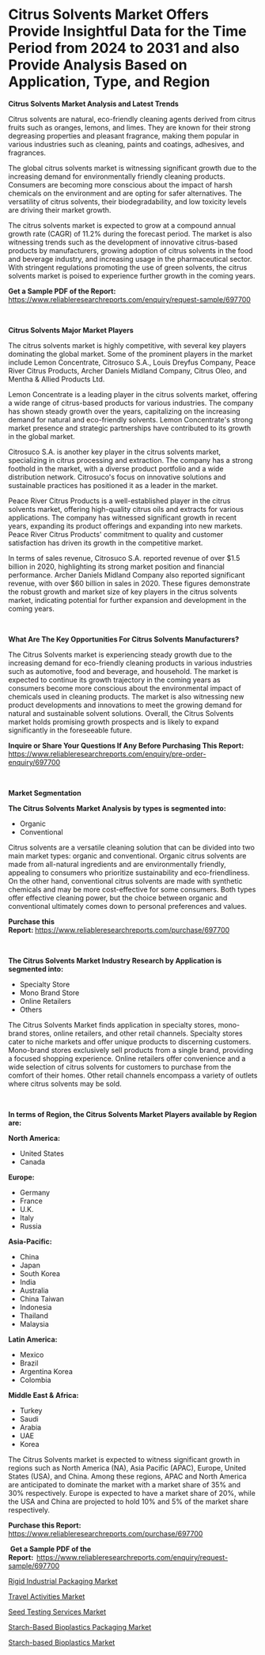 <p><h1>Citrus Solvents Market Offers Provide Insightful Data for the Time Period from 2024 to 2031 and also Provide Analysis Based on Application, Type, and Region</h1></p><p><strong>Citrus Solvents Market Analysis and Latest Trends</strong></p>
<p><p>Citrus solvents are natural, eco-friendly cleaning agents derived from citrus fruits such as oranges, lemons, and limes. They are known for their strong degreasing properties and pleasant fragrance, making them popular in various industries such as cleaning, paints and coatings, adhesives, and fragrances.</p><p>The global citrus solvents market is witnessing significant growth due to the increasing demand for environmentally friendly cleaning products. Consumers are becoming more conscious about the impact of harsh chemicals on the environment and are opting for safer alternatives. The versatility of citrus solvents, their biodegradability, and low toxicity levels are driving their market growth.</p><p>The citrus solvents market is expected to grow at a compound annual growth rate (CAGR) of 11.2% during the forecast period. The market is also witnessing trends such as the development of innovative citrus-based products by manufacturers, growing adoption of citrus solvents in the food and beverage industry, and increasing usage in the pharmaceutical sector. With stringent regulations promoting the use of green solvents, the citrus solvents market is poised to experience further growth in the coming years.</p></p>
<p><strong>Get a Sample PDF of the Report:&nbsp;</strong> <a href="https://www.reliableresearchreports.com/enquiry/request-sample/697700">https://www.reliableresearchreports.com/enquiry/request-sample/697700</a></p>
<p>&nbsp;</p>
<p><strong>Citrus Solvents Major Market Players</strong></p>
<p><p>The citrus solvents market is highly competitive, with several key players dominating the global market. Some of the prominent players in the market include Lemon Concentrate, Citrosuco S.A., Louis Dreyfus Company, Peace River Citrus Products, Archer Daniels Midland Company, Citrus Oleo, and Mentha & Allied Products Ltd.</p><p>Lemon Concentrate is a leading player in the citrus solvents market, offering a wide range of citrus-based products for various industries. The company has shown steady growth over the years, capitalizing on the increasing demand for natural and eco-friendly solvents. Lemon Concentrate's strong market presence and strategic partnerships have contributed to its growth in the global market.</p><p>Citrosuco S.A. is another key player in the citrus solvents market, specializing in citrus processing and extraction. The company has a strong foothold in the market, with a diverse product portfolio and a wide distribution network. Citrosuco's focus on innovative solutions and sustainable practices has positioned it as a leader in the market.</p><p>Peace River Citrus Products is a well-established player in the citrus solvents market, offering high-quality citrus oils and extracts for various applications. The company has witnessed significant growth in recent years, expanding its product offerings and expanding into new markets. Peace River Citrus Products' commitment to quality and customer satisfaction has driven its growth in the competitive market.</p><p>In terms of sales revenue, Citrosuco S.A. reported revenue of over $1.5 billion in 2020, highlighting its strong market position and financial performance. Archer Daniels Midland Company also reported significant revenue, with over $60 billion in sales in 2020. These figures demonstrate the robust growth and market size of key players in the citrus solvents market, indicating potential for further expansion and development in the coming years.</p></p>
<p>&nbsp;</p>
<p><strong>What Are The Key Opportunities For Citrus Solvents Manufacturers?</strong></p>
<p><p>The Citrus Solvents market is experiencing steady growth due to the increasing demand for eco-friendly cleaning products in various industries such as automotive, food and beverage, and household. The market is expected to continue its growth trajectory in the coming years as consumers become more conscious about the environmental impact of chemicals used in cleaning products. The market is also witnessing new product developments and innovations to meet the growing demand for natural and sustainable solvent solutions. Overall, the Citrus Solvents market holds promising growth prospects and is likely to expand significantly in the foreseeable future.</p></p>
<p><strong>Inquire or Share Your Questions If Any Before Purchasing This Report:</strong> <a href="https://www.reliableresearchreports.com/enquiry/pre-order-enquiry/697700">https://www.reliableresearchreports.com/enquiry/pre-order-enquiry/697700</a></p>
<p>&nbsp;</p>
<p><strong>Market Segmentation</strong></p>
<p><strong>The Citrus Solvents Market Analysis by types is segmented into:</strong></p>
<p><ul><li>Organic</li><li>Conventional</li></ul></p>
<p><p>Citrus solvents are a versatile cleaning solution that can be divided into two main market types: organic and conventional. Organic citrus solvents are made from all-natural ingredients and are environmentally friendly, appealing to consumers who prioritize sustainability and eco-friendliness. On the other hand, conventional citrus solvents are made with synthetic chemicals and may be more cost-effective for some consumers. Both types offer effective cleaning power, but the choice between organic and conventional ultimately comes down to personal preferences and values.</p></p>
<p><strong>Purchase this Report:&nbsp;</strong><a href="https://www.reliableresearchreports.com/purchase/697700">https://www.reliableresearchreports.com/purchase/697700</a></p>
<p>&nbsp;</p>
<p><strong>The Citrus Solvents Market Industry Research by Application is segmented into:</strong></p>
<p><ul><li>Specialty Store</li><li>Mono Brand Store</li><li>Online Retailers</li><li>Others</li></ul></p>
<p><p>The Citrus Solvents Market finds application in specialty stores, mono-brand stores, online retailers, and other retail channels. Specialty stores cater to niche markets and offer unique products to discerning customers. Mono-brand stores exclusively sell products from a single brand, providing a focused shopping experience. Online retailers offer convenience and a wide selection of citrus solvents for customers to purchase from the comfort of their homes. Other retail channels encompass a variety of outlets where citrus solvents may be sold.</p></p>
<p>&nbsp;</p>
<p><strong>In terms of Region, the Citrus Solvents Market Players available by Region are:</strong></p>
<p>
    <p> <strong> North America: </strong>
        <ul>
            <li>United States</li>
            <li>Canada</li>
        </ul>
        </p> 
    <p> <strong> Europe: </strong>
        <ul>
            <li>Germany</li>
            <li>France</li>
            <li>U.K.</li>
            <li>Italy</li>
            <li>Russia</li>
        </ul>
        </p> 
    <p> <strong> Asia-Pacific: </strong>
        <ul>
            <li>China</li>
            <li>Japan</li>
            <li>South Korea</li>
            <li>India</li>
            <li>Australia</li>
            <li>China Taiwan</li>
            <li>Indonesia</li>
            <li>Thailand</li>
            <li>Malaysia</li>
        </ul>
        </p> 
    <p> <strong> Latin America: </strong>
        <ul>
            <li>Mexico</li>
            <li>Brazil</li>
            <li>Argentina Korea</li>
            <li>Colombia</li>
        </ul>
        </p> 
    <p> <strong> Middle East & Africa: </strong>
        <ul>
            <li>Turkey</li>
            <li>Saudi</li>
            <li>Arabia</li>
            <li>UAE</li>
            <li>Korea</li>
        </ul>
    </p>
    </p>
<p><p>The Citrus Solvents market is expected to witness significant growth in regions such as North America (NA), Asia Pacific (APAC), Europe, United States (USA), and China. Among these regions, APAC and North America are anticipated to dominate the market with a market share of 35% and 30% respectively. Europe is expected to have a market share of 20%, while the USA and China are projected to hold 10% and 5% of the market share respectively.</p></p>
<p><strong>Purchase this Report: </strong><a href="https://www.reliableresearchreports.com/purchase/697700">https://www.reliableresearchreports.com/purchase/697700</a></p>
<p>&nbsp;<strong>Get a Sample PDF of the Report:&nbsp;&nbsp;</strong><a href="https://www.reliableresearchreports.com/enquiry/request-sample/697700">https://www.reliableresearchreports.com/enquiry/request-sample/697700</a></p>
<p><strong></strong></p>
<p><p><a href="https://medium.com/@caylawisoky8698/rigid-industrial-packaging-market-trends-forecast-and-competitive-analysis-to-2031-6796f90c1f59">Rigid Industrial Packaging Market</a></p><p><a href="https://medium.com/@christinegreen87/travel-activities-market-size-reveals-the-best-marketing-channels-in-global-industry-5782f841f318">Travel Activities Market</a></p><p><a href="https://medium.com/@caylawisoky8698/seed-testing-services-market-research-report-its-history-and-forecast-2024-to-2031-2e7893e46596">Seed Testing Services Market</a></p><p><a href="https://issuu.com/reportprime-2/docs/starch-based-bioplastics-packaging-market-size-203">Starch-Based Bioplastics Packaging Market</a></p><p><a href="https://issuu.com/reportprime-2/docs/starch-based-bioplastics-market-size-2030.pptx">Starch-based Bioplastics Market</a></p></p>